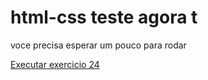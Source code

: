 # html-css teste agora t
voce precisa esperar um pouco para rodar 

 <a href="https://crownbr.github.io/html-css/exe024/desafio24.html"> Executar exercicio 24
